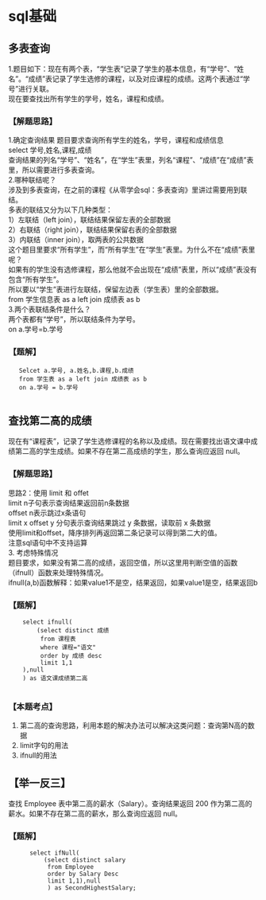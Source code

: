 # sql基础

## 多表查询
1.题目如下：现在有两个表，“学生表”记录了学生的基本信息，有“学号”、“姓名”。“成绩”表记录了学生选修的课程，以及对应课程的成绩。这两个表通过“学号”进行关联。<br>
现在要查找出所有学生的学号，姓名，课程和成绩。
### 【解题思路】
1.确定查询结果
题目要求查询所有学生的姓名，学号，课程和成绩信息<br>
select 学号,姓名,课程,成绩<br>
查询结果的列名“学号”、“姓名”，在“学生”表里，列名“课程”、“成绩”在“成绩”表里，所以需要进行多表查询。<br>
2.哪种联结呢？<br>
涉及到多表查询，在之前的课程《从零学会sql：多表查询》里讲过需要用到联结。<br>
多表的联结又分为以下几种类型：<br>
1）左联结（left join），联结结果保留左表的全部数据<br>
2）右联结（right join），联结结果保留右表的全部数据<br>
3）内联结（inner join），取两表的公共数据<br>
这个题目里要求“所有学生”，而“所有学生”在“学生”表里。为什么不在“成绩”表里呢？<br>
如果有的学生没有选修课程，那么他就不会出现在“成绩”表里，所以“成绩”表没有包含“所有学生”。<br>
所以要以“学生”表进行左联结，保留左边表（学生表）里的全部数据。<br>
from 学生信息表 as a left join 成绩表 as b<br>
3.两个表联结条件是什么？<br>
两个表都有“学号”，所以联结条件为学号。<br>
on a.学号=b.学号<br>

### 【题解】
```mysql
   Selcet a.学号, a.姓名,b.课程,b.成绩
   from 学生表 as a left join 成绩表 as b 
   on a.学号 = b.学号
    
```

## 查找第二高的成绩
现在有“课程表”，记录了学生选修课程的名称以及成绩。现在需要找出语文课中成绩第二高的学生成绩。如果不存在第二高成绩的学生，那么查询应返回 null。<br>
### 【解题思路】
思路2：使用 limit 和 offet<br>
limit n子句表示查询结果返回前n条数据<br>
offset n表示跳过x条语句<br>
limit x offset y 分句表示查询结果跳过 y 条数据，读取前 x 条数据<br>
使用limit和offset，降序排列再返回第二条记录可以得到第二大的值。<br>
注意sql语句中不支持运算<br>
3. 考虑特殊情况<br>
题目要求，如果没有第二高的成绩，返回空值，所以这里用判断空值的函数（ifnull）函数来处理特殊情况。<br>
ifnull(a,b)函数解释：如果value1不是空，结果返回，如果value1是空，结果返回b<br>
### 【题解】
``` mysql
    select ifnull(
        (select distinct 成绩
         from 课程表 
         where 课程="语文"
         order by 成绩 desc 
         limit 1,1 
    ),null
    ) as 语文课成绩第二高
    

```
### 【本题考点】
1. 第二高的查询思路，利用本题的解决办法可以解决这类问题：查询第N高的数据
2. limit字句的用法
3. ifnull的用法
## 【举一反三】
 查找 Employee 表中第二高的薪水（Salary）。查询结果返回 200 作为第二高的薪水。如果不存在第二高的薪水，那么查询应返回 null。


 ### 【题解】
``` mysql 
      select ifNull(
          (select distinct salary 
           from Employee 
           order by Salary Desc
           limit 1,1),null
           ) as SecondHighestSalary;

```
